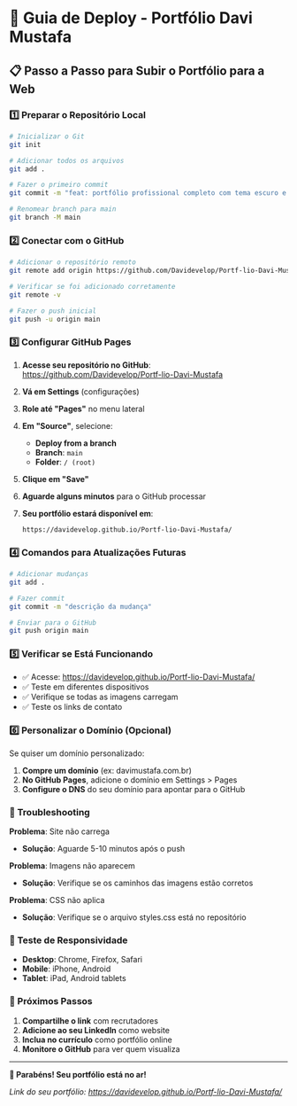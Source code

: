 # 🚀 Guia de Deploy - Portfólio Davi Mustafa

## 📋 Passo a Passo para Subir o Portfólio para a Web

### 1️⃣ Preparar o Repositório Local

```bash
# Inicializar o Git
git init

# Adicionar todos os arquivos
git add .

# Fazer o primeiro commit
git commit -m "feat: portfólio profissional completo com tema escuro e responsivo"

# Renomear branch para main
git branch -M main
```

### 2️⃣ Conectar com o GitHub

```bash
# Adicionar o repositório remoto
git remote add origin https://github.com/Davidevelop/Portf-lio-Davi-Mustafa.git

# Verificar se foi adicionado corretamente
git remote -v

# Fazer o push inicial
git push -u origin main
```

### 3️⃣ Configurar GitHub Pages

1. **Acesse seu repositório no GitHub**: https://github.com/Davidevelop/Portf-lio-Davi-Mustafa

2. **Vá em Settings** (configurações)

3. **Role até "Pages"** no menu lateral

4. **Em "Source"**, selecione:
   - **Deploy from a branch**
   - **Branch**: `main`
   - **Folder**: `/ (root)`

5. **Clique em "Save"**

6. **Aguarde alguns minutos** para o GitHub processar

7. **Seu portfólio estará disponível em**: 
   ```
   https://davidevelop.github.io/Portf-lio-Davi-Mustafa/
   ```

### 4️⃣ Comandos para Atualizações Futuras

```bash
# Adicionar mudanças
git add .

# Fazer commit
git commit -m "descrição da mudança"

# Enviar para o GitHub
git push origin main
```

### 5️⃣ Verificar se Está Funcionando

- ✅ Acesse: https://davidevelop.github.io/Portf-lio-Davi-Mustafa/
- ✅ Teste em diferentes dispositivos
- ✅ Verifique se todas as imagens carregam
- ✅ Teste os links de contato

### 6️⃣ Personalizar o Domínio (Opcional)

Se quiser um domínio personalizado:

1. **Compre um domínio** (ex: davimustafa.com.br)
2. **No GitHub Pages**, adicione o domínio em Settings > Pages
3. **Configure o DNS** do seu domínio para apontar para o GitHub

### 🔧 Troubleshooting

**Problema**: Site não carrega
- **Solução**: Aguarde 5-10 minutos após o push

**Problema**: Imagens não aparecem
- **Solução**: Verifique se os caminhos das imagens estão corretos

**Problema**: CSS não aplica
- **Solução**: Verifique se o arquivo styles.css está no repositório

### 📱 Teste de Responsividade

- **Desktop**: Chrome, Firefox, Safari
- **Mobile**: iPhone, Android
- **Tablet**: iPad, Android tablets

### 🎯 Próximos Passos

1. **Compartilhe o link** com recrutadores
2. **Adicione ao seu LinkedIn** como website
3. **Inclua no currículo** como portfólio online
4. **Monitore o GitHub** para ver quem visualiza

---

**🎉 Parabéns! Seu portfólio está no ar!**

*Link do seu portfólio: https://davidevelop.github.io/Portf-lio-Davi-Mustafa/*
